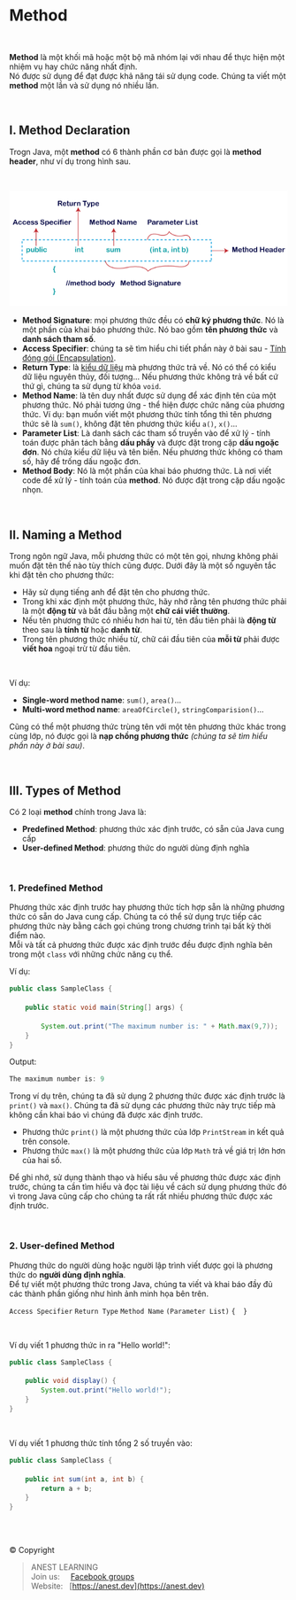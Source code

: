 # Method

<br/>

**Method** là một khối mã hoặc một bộ mã nhóm lại với nhau để thực hiện một nhiệm vụ hay chức năng nhất định.  
Nó được sử dụng để đạt được khả năng tái sử dụng code. Chúng ta viết một **method** một lần và sử dụng nó nhiều lần.

<br />

## I. Method Declaration

Trogn Java, một **method** có 6 thành phần cơ bản được gọi là **method header**, như ví dụ trong hình sau.

<br />

<p align="center">
  <img src="https://github.com/AnestAcademy/Course-Java-OOP/blob/master/images/method-in-java.png">
</p>

- **Method Signature**: mọi phương thức đều có **chữ ký phương thức**. Nó là một phần của khai báo phương thức. Nó bao gồm **tên phương thức** và **danh sách tham số**.
- **Access Specifier**: chúng ta sẽ tìm hiểu chi tiết phần này ở bài sau - [Tính đóng gói (Encapsulation)](https://github.com/AnestAcademy/Course-Java-OOP/blob/master/10.%20Encapsulation.md).
- **Return Type**: là [kiểu dữ liệu](https://github.com/AnestAcademy/Course-Java-OOP/blob/master/03.%20Data%20types.md) mà phương thức trả về. Nó có thể có kiểu dữ liệu nguyên thủy, đối tượng... Nếu phương thức không trả về bất cứ thứ gì, chúng ta sử dụng từ khóa `void`.
- **Method Name**: là tên duy nhất được sử dụng để xác định tên của một phương thức. Nó phải tương ứng - thể hiện được chức năng của phương thức. Ví dụ: bạn muốn viết một phương thức tính tổng thì tên phương thức sẽ là `sum()`, không đặt tên phương thức kiểu `a()`, `x()`...
- **Parameter List**: Là danh sách các tham số truyền vào để xử lý - tính toán được phân tách bằng **dấu phẩy** và được đặt trong cặp **dấu ngoặc đơn**. Nó chứa kiểu dữ liệu và tên biến. Nếu phương thức không có tham số, hãy để trống dấu ngoặc đơn.
- **Method Body**: Nó là một phần của khai báo phương thức. Là nơi viết code để xử lý - tính toán của **method**. Nó được đặt trong cặp dấu ngoặc nhọn.

<br />

## II. Naming a Method

Trong ngôn ngữ Java, mỗi phương thức có một tên gọi, nhưng không phải muốn đặt tên thế nào tùy thích cũng được. Dưới đây là một số nguyên tắc khi đặt tên cho phương thức:

- Hãy sử dụng tiếng anh để đặt tên cho phương thức.
- Trong khi xác định một phương thức, hãy nhớ rằng tên phương thức phải là một **động từ** và bắt đầu bằng một **chữ cái viết thường**.  
- Nếu tên phương thức có nhiều hơn hai từ, tên đầu tiên phải là **động từ** theo sau là **tính từ** hoặc **danh từ**.  
- Trong tên phương thức nhiều từ, chữ cái đầu tiên của **mỗi từ** phải được **viết hoa** ngoại trừ từ đầu tiên. 

<br/>

Ví dụ:
- **Single-word method name**: `sum()`, `area()`...
- **Multi-word method name**: `areaOfCircle()`, `stringComparision()`...

Cũng có thể một phương thức trùng tên với một tên phương thức khác trong cùng lớp, nó được gọi là **nạp chồng phương thức** *(chúng ta sẽ tìm hiểu phần này ở bài sau)*.

<br />

## III. Types of Method

Có 2 loại **method** chính trong Java là:

- **Predefined Method**: phương thức xác định trước, có sẵn của Java cung cấp
- **User-defined Method**: phương thức do người dùng định nghĩa

<br />

### 1. Predefined Method

Phương thức xác định trước hay phương thức tích hợp sẵn là những phương thức có sẵn do Java cung cấp. Chúng ta có thể sử dụng trực tiếp các phương thức này bằng cách gọi chúng trong chương trình tại bất kỳ thời điểm nào.  
Mỗi và tất cả phương thức được xác định trước đều được định nghĩa bên trong một `class` với những chức năng cụ thể.

Ví dụ:
```java
public class SampleClass {

    public static void main(String[] args) {

        System.out.print("The maximum number is: " + Math.max(9,7));
    }
}
```
Output:
```java
The maximum number is: 9
```

Trong ví dụ trên, chúng ta đã sử dụng 2 phương thức được xác định trước là `print()` và `max()`. Chúng ta đã sử dụng các phương thức này trực tiếp mà không cần khai báo vì chúng đã được xác định trước.
- Phương thức `print()` là một phương thức của lớp `PrintStream` in kết quả trên console.
- Phương thức `max()` là một phương thức của lớp `Math` trả về giá trị lớn hơn của hai số.

Để ghi nhớ, sử dụng thành thạo và hiểu sâu về phương thức được xác định trước, chúng ta cần tìm hiểu và đọc tài liệu về cách sử dụng phương thức đó vì trong Java cũng cấp cho chúng ta rất rất nhiều phương thức được xác định trước.

<br />

### 2. User-defined Method

Phương thức do người dùng hoặc người lập trình viết được gọi là phương thức do **người dùng định nghĩa**.  
Để tự viết một phương thức trong Java, chúng ta viết và khai báo đầy đủ các thành phần giống như hình ảnh minh họa bên trên.

`Access Specifier` `Return Type` `Method Name` `(Parameter List)` `{  }`

<br />

Ví dụ viết 1 phương thức in ra "Hello world!":
```java
public class SampleClass {

    public void display() {
        System.out.print("Hello world!");
    }
}
```

<br />

Ví dụ viết 1 phương thức tính tổng 2 số truyền vào:
```java
public class SampleClass {

    public int sum(int a, int b) {
        return a + b;
    }
}
```

<br />

##  

© Copyright
> ANEST LEARNING  
> Join us: &nbsp;&nbsp;&nbsp; [Facebook groups](https://www.facebook.com/groups/anest.learning/)  
> Website: &nbsp; [https://anest.dev](https://anest.dev)  
